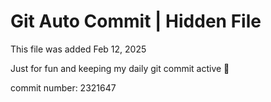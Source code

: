 # Git Auto Commit | Hidden File

This file was added Feb 12, 2025

Just for fun and keeping my daily git commit active 🤪

commit number: 2321647

